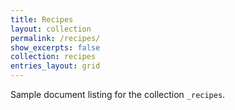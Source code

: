 ```yaml
---
title: Recipes
layout: collection
permalink: /recipes/
show_excerpts: false
collection: recipes
entries_layout: grid
---
```


Sample document listing for the collection `_recipes`.